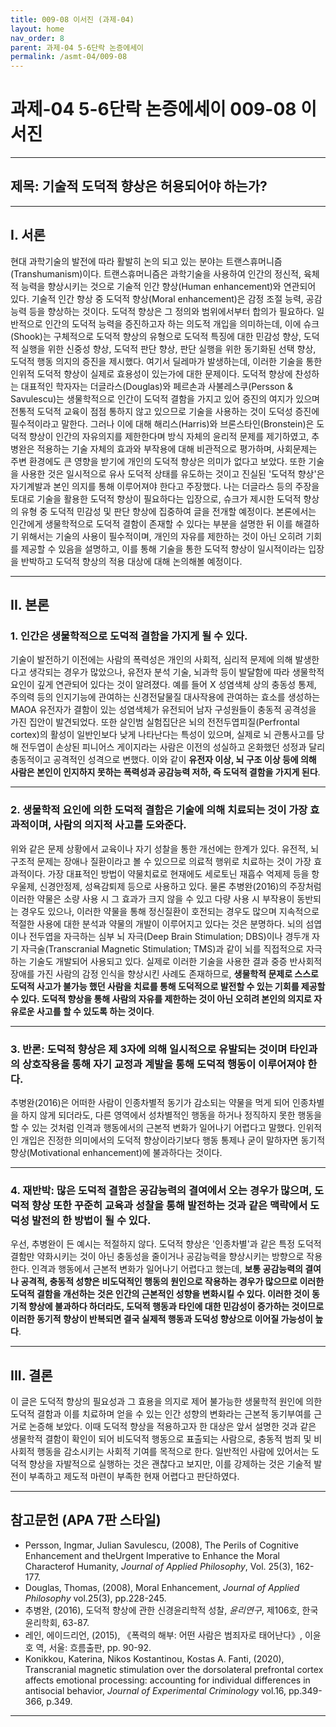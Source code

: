 ```yaml
---
title: 009-08 이서진 (과제-04)
layout: home
nav_order: 8
parent: 과제-04 5-6단락 논증에세이
permalink: /asmt-04/009-08
---
```


# 과제-04 5-6단락 논증에세이 009-08 이서진 

---

## 제목: 기술적 도덕적 향상은 허용되어야 하는가?

---

## I. 서론

현대 과학기술의 발전에 따라 활발히 논의 되고 있는 분야는 트랜스휴머니즘(Transhumanism)이다. 트랜스휴머니즘은 과학기술을 사용하여 인간의 정신적, 육체적 능력을 향상시키는 것으로 기술적 인간 향상(Human enhancement)와 연관되어 있다. 기술적 인간 향상 중 도덕적 향상(Moral enhancement)은 감정 조절 능력, 공감 능력 등을 향상하는 것이다. 도덕적 향상은 그 정의와 범위에서부터 합의가 필요하다. 일반적으로 인간의 도덕적 능력을 증진하고자 하는 의도적 개입을 의미하는데, 이에 슈크(Shook)는 구체적으로 도덕적 향상의 유형으로 도덕적 특징에 대한 민감성 향상, 도덕적 실행을 위한 신중성 향상, 도덕적 판단 향상, 판단 실행을 위한 동기화된 선택 향상, 도덕적 행동 의지의 증진을 제시했다. 여기서 딜레마가 발생하는데, 이러한 기술을 통한 인위적 도덕적 향상이 실제로 효용성이 있는가에 대한 문제이다. 도덕적 향상에 찬성하는 대표적인 학자자는 더글라스(Douglas)와 페르손과 사불레스쿠(Persson & Savulescu)는 생물학적으로 인간이 도덕적 결함을 가지고 있어 증진의 여지가 있으며 전통적 도덕적 교육이 점점 통하지 않고 있으므로 기술을 사용하는 것이 도덕성 증진에 필수적이라고 말한다. 그러나 이에 대해 해리스(Harris)와 브론스타인(Bronstein)은 도덕적 향상이 인간의 자유의지를 제한한다며 방식 자체의 윤리적 문제를 제기하였고, 추병완은 적용하는 기술 자체의 효과와 부작용에 대해 비관적으로 평가하며, 사회문제는 주변 환경에도 큰 영향을 받기에 개인의 도덕적 향상은 의미가 없다고 보았다. 또한 기술을 사용한 것은 일시적으로 유사 도덕적 상태를 유도하는 것이고 진실된 '도덕적 향상'은 자기계발과 본인 의지를 통해 이루어져야 한다고 주장했다. 나는 더글라스 등의 주장을 토대로 기술을 활용한 도덕적 향상이 필요하다는 입장으로, 슈크가 제시한 도덕적 향상의 유형 중 도덕적 민감성 및 판단 향상에 집중하여 글을 전개할 예정이다. 본론에서는 인간에게 생물학적으로 도덕적 결함이 존재할 수 있다는 부분을 설명한 뒤 이를 해결하기 위해서는 기술의 사용이 필수적이며, 개인의 자유를 제한하는 것이 아닌 오히려 기회를 제공할 수 있음을 설명하고, 이를 통해 기술을 통한 도덕적 향상이 일시적이라는 입장을 반박하고 도덕적 향상의 적용 대상에 대해 논의해볼 예정이다.

---

## II. 본론

### 1. 인간은 생물학적으로 도덕적 결함을 가지게 될 수 있다. 

기술이 발전하기 이전에는 사람의 폭력성은 개인의 사회적, 심리적 문제에 의해 발생한다고 생각되는 경우가 많았으나, 유전자 분석 기술, 뇌과학 등이 발달함에 따라 생물학적 요인이 깊게 연관되어 있다는 것이 알려졌다. 예를 들어 X 성염색체 상의 충동성 통제, 주의력 등의 인지기능에 관여하는 신경전달물질 대사작용에 관여하는 효소를 생성하는 MAOA 유전자가 결함이 있는 성염색체가 유전되어 남자 구성원들이 충동적 공격성을 가진 집안이 발견되었다. 또한 살인범 실험집단은 뇌의 전전두엽피질(Perfrontal cortex)의 활성이 일반인보다 낮게 나타난다는 특성이 있으며, 실제로 뇌 관통사고를 당해 전두엽이 손상된 피니어스 게이지라는 사람은 이전의 성실하고 온화했던 성정과 달리 충동적이고 공격적인 성격으로 변했다. 이와 같이 **유전자 이상, 뇌 구조 이상 등에 의해 사람은 본인이 인지하지 못하는 폭력성과 공감능력 저하, 즉 도덕적 결함을 가지게 된다**.

---

### 2. 생물학적 요인에 의한 도덕적 결함은 기술에 의해 치료되는 것이 가장 효과적이며, 사람의 의지적 사고를 도와준다.

위와 같은 문제 상황에서 교육이나 자기 성찰을 통한 개선에는 한계가 있다. 유전적, 뇌 구조적 문제는 장애나 질환이라고 볼 수 있으므로 의료적 행위로 치료하는 것이 가장 효과적이다. 가장 대표적인 방법이 약물치료로 현재에도 세로토닌 재흡수 억제제 등을 항우울제, 신경안정제, 성욕감퇴제 등으로 사용하고 있다. 물론 추병완(2016)의 주장처럼 이러한 약물은 소량 사용 시 그 효과가 크지 않을 수 있고 다량 사용 시 부작용이 동반되는 경우도 있으나, 이러한 약물을 통해 정신질환이 호전되는 경우도 많으며 지속적으로 적절한 사용에 대한 분석과 약물의 개발이 이루어지고 있다는 것은 분명하다. 뇌의 섬엽이나 전두엽을 자극하는 심부 뇌 자극(Deep Brain Stimulation; DBS)이나 경두개 자기 자극술(Transcranial Magnetic Stimulation; TMS)과 같이 뇌를 직접적으로 자극하는 기술도 개발되어 사용되고 있다. 실제로 이러한 기술을 사용한 결과 중증 반사회적 장애를 가진 사람의 감정 인식을 향상시킨 사례도 존재하므로, **생물학적 문제로 스스로 도덕적 사고가 불가능 했던 사람을 치료를 통해 도덕적으로 발전할 수 있는 기회를 제공할 수 있다. 도덕적 향상을 통해 사람의 자유를 제한하는 것이 아닌 오히려 본인의 의지로 자유로운 사고를 할 수 있도록 하는 것이다**.

---

### 3. 반론: 도덕적 향상은 제 3자에 의해 일시적으로 유발되는 것이며 타인과의 상호작용을 통해 자기 교정과 계발을 통해 도덕적 행동이 이루어져야 한다.

추병완(2016)은 어떠한 사람이 인종차별적 동기가 감소되는 약물을 먹게 되어 인종차별을 하지 않게 되더라도, 다른 영역에서 성차별적인 행동을 하거나 정직하지 못한 행동을 할 수 있는 것처럼 인격과 행동에서의 근본적 변화가 일어나기 어렵다고 말했다. 인위적인 개입은 진정한 의미에서의 도덕적 향상이라기보다 행동 통제나 굳이 말하자면 동기적 향상(Motivational enhancement)에 불과하다는 것이다. 

---

### 4. 재반박: 많은 도덕적 결함은 공감능력의 결여에서 오는 경우가 많으며, 도덕적 향상 또한 꾸준히 교육과 성찰을 통해 발전하는 것과 같은 맥락에서 도덕성 발전의 한 방법이 될 수 있다.

우선, 추병완이 든 예시는 적절하지 않다. 도덕적 향상은 '인종차별'과 같은 특정 도덕적 결함만 약화시키는 것이 아닌 충동성을 줄이거나 공감능력을 향상시키는 방향으로 작용한다. 인격과 행동에서 근본적 변화가 일어나기 어렵다고 했는데, **보통 공감능력의 결여나 공격적, 충동적 성향은 비도덕적인 행동의 원인으로 작용하는 경우가 많으므로 이러한 도덕적 결함을 개선하는 것은 인간의 근본적인 성향을 변화시킬 수 있다. 이러한 것이 동기적 향상에 불과하다 하더라도, 도덕적 행동과 타인에 대한 민감성이 증가하는 것이므로 이러한 동기적 향상이 반복되면 결국 실제적 행동과 도덕성 향상으로 이어질 가능성이 높다**. 

---

## III. 결론 

이 글은 도덕적 향상의 필요성과 그 효용을 의지로 제어 불가능한 생물학적 원인에 의한 도덕적 결함과 이를 치료하며 얻을 수 있는 인간 성향의 변화라는 근본적 동기부여를 근거로 논증해 보았다. 이때 도덕적 향상을 적용하고자 한 대상은 앞서 설명한 것과 같은 생물학적 결함이 확인이 되어 비도덕적 행동으로 표출되는 사람으로, 충동적 범죄 및 비사회적 행동을 감소시키는 사회적 기여를 목적으로 한다. 일반적인 사람에 있어서는 도덕적 향상을 자발적으로 실행하는 것은 괜찮다고 보지만, 이를 강제하는 것은 기술적 발전이 부족하고 제도적 마련이 부족한 현재 어렵다고 판단하였다.

---

## 참고문헌 (APA 7판 스타일)

- Persson, Ingmar, Julian Savulescu, (2008), The Perils of Cognitive Enhancement and theUrgent Imperative to Enhance the Moral Characterof Humanity, *Journal of Applied Philosophy*, Vol. 25(3), 162-177. 
- Douglas, Thomas, (2008), Moral Enhancement, *Journal of Applied Philosophy* vol.25(3), pp.228-245.
- 추병완, (2016), 도덕적 향상에 관한 신경윤리학적 성찰, *윤리연구*, 제106호, 한국윤리학회, 63-87.
- 레인, 에이드리언, (2015), 《폭력의 해부: 어떤 사람은 범죄자로 태어난다》, 이윤호 역, 서울: 흐름출판, pp. 90-92.
- Konikkou, Katerina, Nikos Kostantinou, Kostas A. Fanti, (2020), Transcranial magnetic stimulation over the dorsolateral prefrontal cortex affects emotional processing: accounting for individual differences in antisocial behavior, *Journal of Experimental Criminology* vol.16, pp.349-366, p.349.

---